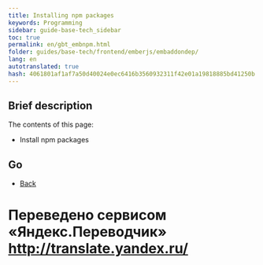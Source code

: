 ```yaml
--- 
title: Installing npm packages 
keywords: Programming 
sidebar: guide-base-tech_sidebar 
toc: true 
permalink: en/gbt_embnpm.html 
folder: guides/base-tech/frontend/emberjs/embaddondep/ 
lang: en 
autotranslated: true 
hash: 4061801af1af7a50d40024e0ec6416b3560932311f42e01a19818885bd41250b 
--- 
```


## Brief description 

The contents of this page: 

* Install npm packages 

## Go 

* [Back](gbt_emberjs.html)


 # Переведено сервисом «Яндекс.Переводчик» http://translate.yandex.ru/